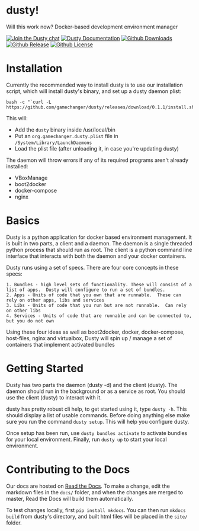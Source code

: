 # dusty!
Will this work now?
Docker-based development environment manager

[![Join the Dusty chat](https://dusty-slackin.herokuapp.com/badge.svg)](https://dusty-slackin.herokuapp.com/)
[![Dusty Documentation](https://readthedocs.org/projects/dusty/badge/)](http://dusty.readthedocs.org/en/latest/)
[![Github Downloads](https://img.shields.io/github/downloads/gamechanger/dusty/latest/total.svg)](https://github.com/gamechanger/dusty/releases/latest)
[![Github Release](https://img.shields.io/github/release/gamechanger/dusty.svg)](https://github.com/gamechanger/dusty/releases/)
[![Github License](https://img.shields.io/github/license/gamechanger/dusty.svg)](https://github.com/gamechanger/dusty/blob/master/LICENSE)


# Installation
Currently the recommended way to install dusty is to use our installation script, which will install dusty's binary, and set up a dusty daemon plist:
```
bash -c "`curl -L https://github.com/gamechanger/dusty/releases/download/0.1.1/install.sh`"
```

This will:
 * Add the `dusty` binary inside /usr/local/bin
 * Put an `org.gamechanger.dusty.plist` file in `/System/Library/LaunchDaemons`
 * Load the plist file (after unloading it, in case you're updating dusty)

The daemon will throw errors if any of its required programs aren't already installed:
 * VBoxManage
 * boot2docker
 * docker-compose
 * nginx

# Basics
Dusty is a python application for docker based environment management.  It is built in two parts, a client and a daemon.  The daemon is a single threaded python process that should run as root.  The client is a python command line interface that interacts with both the daemon and your docker containers.

Dusty runs using a set of specs. There are four core concepts in these specs:

    1. Bundles - high level sets of functionality. These will consist of a list of apps.  Dusty will configure to run a set of bundles.
    2. Apps - Units of code that you own that are runnable.  These can rely on other apps, libs and services
    3. Libs - Units of code that you run but are not runnable.  Can rely on other libs
    4. Services - Units of code that are runnable and can be connected to, but you do not own

Using these four ideas as well as boot2docker, docker, docker-compose, host-files, nginx and virtualbox, Dusty will spin up / manage a set of containers that implement activated bundles

# Getting Started
Dusty has two parts the daemon (dusty -d) and the client (dusty).  The daemon should run in the background or as a service as root.  You should use the client (dusty) to interact with it.

dusty has pretty robust cli help, to get started using it, type `dusty -h`.  This should display a list of usable commands.
Before doing anything else make sure you run the command `dusty setup`. This will help you configure dusty.

Once setup has been run, use `dusty bundles activate` to activate bundles for your local environment.
Finally, run `dusty up` to start your local environment.

# Contributing to the Docs

Our docs are hosted on [Read the Docs](http://dusty.readthedocs.org/en/latest/).  To make a change, edit the markdown files in the `docs/` folder, and when the changes are merged to master, Read the Docs will build them automatically.

To test changes locally, first `pip install mkdocs`.  You can then run `mkdocs build` from dusty's directory, and built html files will be placed in the `site/` folder.
